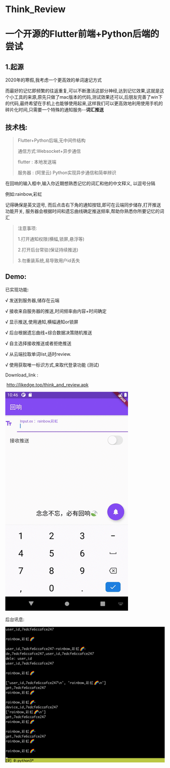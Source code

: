 # Think_Review
# 一个开源的Flutter前端+Python后端的尝试

## **1.起源**

2020年的寒假,我考虑一个更高效的单词速记方式

而最好的记忆即频繁的往返重复,可以不断激活这部分神经,达到记忆效果,这就是这个小工具的来源,原先只做了mac版本的代码,测试效果还可以,后朋友完善了win下的代码,最终希望在手机上也能够使用起来,这样我们可以更高效地利用使用手机的碎片化时间,只需要一个特殊的通知服务--**词汇推送**

## 技术栈:

>   Flutter+Python后端,无中间件结构
>
>   通信方式:Websocket+异步通信
>
>   flutter : 本地发送端
>
>   服务器 : (阿里云) Python实现异步通信和简单辨识

在回响的输入框中,输入你近期想熟悉记忆的词汇和他的中文释义, 以逗号分隔

例如:rainbow,彩虹

记得确保是英文逗号, 而后点击右下角的通知按钮,即可在云端同步储存,打开推送功能开关,	   服务器会根据时间和遗忘曲线确定推送频率,帮助你熟悉你所要记忆的词汇

>   注意事项:
>
>   1.打开通知权限(横幅,锁屏,悬浮等)
>
>   2.打开后台常驻(保证持续推送)
>
>   3.勿重装系统,易导致用户id丢失

## **Demo**:

已实现功能:

√ 发送到服务器,储存在云端

√ 接收来自服务器的推送,时间频率由内容+时间确定

√ 显示推送,使用通知,横幅通知or锁屏

√ 后台根据遗忘曲线+综合数据决策随机推送

√ 自主选择接收推送或者拒绝推送

√ 从云端拉取单词list,适时review.

√ 使用获取唯一标识方式,来取代登录功能 (测试)

Download_link : 

​	http://likedge.top/think_and_review.apk

![huixiang_view](pics/huixiang_view.gif)

后台讯息:

![image-20200630113001520](image-20200630113001520.png)

